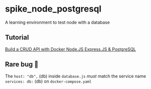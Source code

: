 # spike_node_postgresql

A learning environment to test node with a database

## Tutorial

[Build a CRUD API with Docker Node.JS Express.JS & PostgreSQL](https://www.youtube.com/watch?v=sDPw2Yp4JwE)

## Rare bug 🐞

The `host: "db",` (db) inside `database.js` _must_ match the service name `services: db:` (db) on `docker-compose.yaml`
